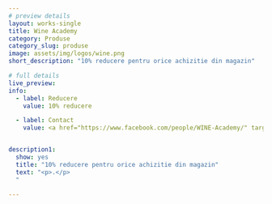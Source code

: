 ```yaml
---
# preview details
layout: works-single
title: Wine Academy
category: Produse
category_slug: produse
image: assets/img/logos/wine.png
short_description: "10% reducere pentru orice achizitie din magazin"

# full details
live_preview: 
info:
  - label: Reducere
    value: 10% reducere

  - label: Contact
    value: <a href="https://www.facebook.com/people/WINE-Academy/" target="_blank">Website</a>


description1:
  show: yes
  title: "10% reducere pentru orice achizitie din magazin"
  text: "<p>.</p>
  "

---
```



